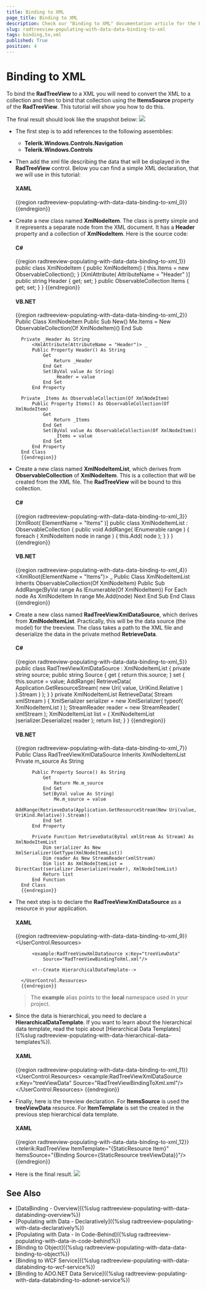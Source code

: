 ```yaml
---
title: Binding to XML
page_title: Binding to XML
description: Check our "Binding to XML" documentation article for the RadTreeView WPF control.
slug: radtreeview-populating-with-data-data-binding-to-xml
tags: binding,to,xml
published: True
position: 4
---
```


# Binding to XML

To bind the __RadTreeView__ to a XML you will need to convert the XML to a collection and then to bind that collection using the __ItemsSource__ property of the __RadTreeView__. This tutorial will show you how to do this.

The final result should look like the snapshot below:
![](images/RadTreeView_PopulatingWithDataBindingToXML_001.PNG)

* The first step is to add references to the following assemblies:
	* __Telerik.Windows.Controls.Navigation__
	* __Telerik.Windows.Controls__
* Then add the xml file describing the data that will be displayed in the __RadTreeView__ control. Below you can find a simple XML declaration, that we will use in this tutorial:

	#### __XAML__

	{{region radtreeview-populating-with-data-data-binding-to-xml_0}}
		<?xml version="1.0" encoding="UTF-8"?>
		<Items>
			<XmlNodeItem Header="Animal">
				<Items>
					<XmlNodeItem Header="Dog" />
					<XmlNodeItem Header="Cat" />
				</Items>
			</XmlNodeItem>
			<XmlNodeItem Header="Fish">
				<Items>
					<XmlNodeItem Header="Fresh Water">
						<Items>
							<XmlNodeItem Header="Roach"/>
							<XmlNodeItem Header="Bream"/>
						</Items>
					</XmlNodeItem>
					<XmlNodeItem Header="Salt Water">
						<Items>
							<XmlNodeItem Header="Edible"/>
							<XmlNodeItem Header="Flat">
								<Items>
									<XmlNodeItem Header="Skate"/>
									<XmlNodeItem Header="Soul"/>
								</Items>
							</XmlNodeItem>
						</Items>
					</XmlNodeItem>
				</Items>
			</XmlNodeItem>
		</Items>
		{{endregion}}
		
* Create a new class named __XmlNodeItem__. The class is pretty simple and it represents a separate node from the XML document. It has a __Header__ property and a collection of __XmlNodeItem__. Here is the source code:

	#### __C#__

	{{region radtreeview-populating-with-data-data-binding-to-xml_1}}
		public class XmlNodeItem
		{
			public XmlNodeItem()
			{
				this.Items = new ObservableCollection<XmlNodeItem>();
			}
			[XmlAttribute( AttributeName = "Header" )]
			public string Header
			{
				get;
				set;
			}
			public ObservableCollection<XmlNodeItem> Items
			{
				get;
				set;
			}
		}
		{{endregion}}

	#### __VB.NET__

	{{region radtreeview-populating-with-data-data-binding-to-xml_2}}
		Public Class XmlNodeItem
			Public Sub New()
				Me.Items = New ObservableCollection(Of XmlNodeItem)()
			End Sub
		
		Private _Header As String
			<XmlAttribute(AttributeName = "Header")> _
			Public Property Header() As String
				Get
					Return _Header
				End Get
				Set(ByVal value As String)
					_Header = value
				End Set
			End Property
		
		Private _Items As ObservableCollection(Of XmlNodeItem)
			Public Property Items() As ObservableCollection(Of XmlNodeItem)
				Get
					Return _Items
				End Get
				Set(ByVal value As ObservableCollection(Of XmlNodeItem))
					_Items = value
				End Set
			End Property
		End Class
		{{endregion}}

* Create a new class named __XmlNodeItemList__, which derives from __ObservableCollection__ of __XmlNodeItem__. This is a collection that will be created from the XML file. The __RadTreeView__ will be bound to this collection.

	#### __C#__

	{{region radtreeview-populating-with-data-data-binding-to-xml_3}}
		[XmlRoot( ElementName = "Items" )]
		public class XmlNodeItemList : ObservableCollection<XmlNodeItem>
		{
			public void AddRange( IEnumerable<XmlNodeItem> range )
			{
				foreach ( XmlNodeItem node in range )
				{
					this.Add( node );
				}
			}
		}
		{{endregion}}

	#### __VB.NET__

	{{region radtreeview-populating-with-data-data-binding-to-xml_4}}
		<XmlRoot(ElementName = "Items")> _
		Public Class XmlNodeItemList
			Inherits ObservableCollection(Of XmlNodeItem)
			Public Sub AddRange(ByVal range As IEnumerable(Of XmlNodeItem))
				For Each node As XmlNodeItem In range
					Me.Add(node)
				Next
			End Sub
		End Class
		{{endregion}}

* Create a new class named __RadTreeViewXmlDataSource__, which derives from __XmlNodeItemList__. Practically, this will be the data source (the model) for the treeview. The class takes a path to the XML file and deserialize the data in the private method __RetrieveData__.

	#### __C#__

	{{region radtreeview-populating-with-data-data-binding-to-xml_5}}
		public class RadTreeViewXmlDataSource : XmlNodeItemList
		{
			private string source;
			public string Source
			{
				get
				{
					return this.source;
				}
				set
				{
					this.source = value;
					AddRange( RetrieveData( Application.GetResourceStream( new Uri( value, UriKind.Relative ) ).Stream ) );
				}
			}
			private XmlNodeItemList RetrieveData( Stream xmlStream )
			{
				XmlSerializer serializer = new XmlSerializer( typeof( XmlNodeItemList ) );
				StreamReader reader = new StreamReader( xmlStream );
				XmlNodeItemList list = ( XmlNodeItemList )serializer.Deserialize( reader );
				return list;
			}
		}
		{{endregion}}

	#### __VB.NET__

	{{region radtreeview-populating-with-data-data-binding-to-xml_7}}
		Public Class RadTreeViewXmlDataSource
			Inherits XmlNodeItemList
			Private m_source As String
		
			Public Property Source() As String
				Get
					Return Me.m_source
				End Get
				Set(ByVal value As String)
					Me.m_source = value
					AddRange(RetrieveData(Application.GetResourceStream(New Uri(value, UriKind.Relative)).Stream))
				End Set
			End Property
		
			Private Function RetrieveData(ByVal xmlStream As Stream) As XmlNodeItemList
				Dim serializer As New XmlSerializer(GetType(XmlNodeItemList))
				Dim reader As New StreamReader(xmlStream)
				Dim list As XmlNodeItemList = DirectCast(serializer.Deserialize(reader), XmlNodeItemList)
				Return list
			End Function
		End Class
		{{endregion}}

* The next step is to declare the __RadTreeViewXmlDataSource__ as a resource in your application.

	#### __XAML__
	{{region radtreeview-populating-with-data-data-binding-to-xml_9}}
		<UserControl.Resources>
		
			<example:RadTreeViewXmlDataSource x:Key="treeViewData"
				Source="RadTreeViewBindingToXml.xml"/>
		
			<!--Create HierarchicalDataTemplate-->
		
		</UserControl.Resources>
		{{endregion}}


	> The __example__ alias points to the __local__ namespace used in your project.

* Since the data is hierarchical, you need to declare a __HierarchicalDataTemplate__. If you want to learn about the hierarchical data template, read the topic about [Hierarchical Data Templates]({%slug radtreeview-populating-with-data-hierarchical-data-templates%}).

	#### __XAML__

	{{region radtreeview-populating-with-data-data-binding-to-xml_11}}
		<UserControl.Resources>
			<example:RadTreeViewXmlDataSource x:Key="treeViewData"
				Source="RadTreeViewBindingToXml.xml"/>
			<HierarchicalDataTemplate x:Key="Item" ItemsSource="{Binding Items}">
				<TextBlock Text="{Binding Header}" />
			</HierarchicalDataTemplate>
		</UserControl.Resources>
		{{endregion}}

* Finally, here is the treeview declaration. For __ItemsSource__ is used the __treeViewData__ resource. For __ItemTemplate__ is set the created in the previous step hierarchical data template.

	#### __XAML__

	{{region radtreeview-populating-with-data-data-binding-to-xml_12}}
		<telerik:RadTreeView
			ItemTemplate="{StaticResource Item}"
			ItemsSource="{Binding Source={StaticResource treeViewData}}"/>
		{{endregion}}

* Here is the final result.
![](images/RadTreeView_PopulatingWithDataBindingToXML_010.PNG)

## See Also
 * [DataBinding - Overview]({%slug radtreeview-populating-with-data-databinding-overview%})
 * [Populating with Data - Declaratively]({%slug radtreeview-populating-with-data-declaratively%})
 * [Populating with Data - In Code-Behind]({%slug radtreeview-populating-with-data-in-code-behind%})
 * [Binding to Object]({%slug radtreeview-populating-with-data-data-binding-to-object%})
 * [Binding to WCF Service]({%slug radtreeview-populating-with-data-databinding-to-wcf-service%})
 * [Binding to ADO.NET Data Service]({%slug radtreeview-populating-with-data-databinding-to-adonet-service%})
